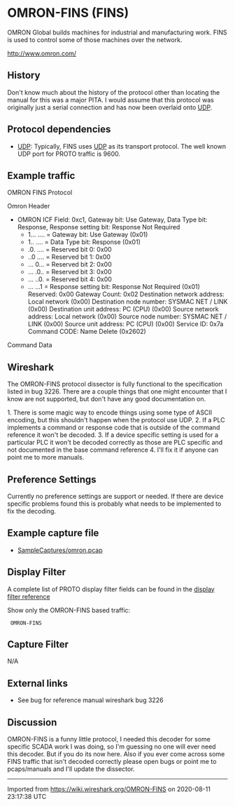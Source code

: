 # OMRON-FINS (FINS)

OMRON Global builds machines for industrial and manufacturing work. FINS is used to control some of those machines over the network.

<http://www.omron.com/>

## History

Don't know much about the history of the protocol other than locating the manual for this was a major PITA. I would assume that this protocol was originally just a serial connection and has now been overlaid onto [UDP](/UDP).

## Protocol dependencies

  - [UDP](/UDP): Typically, FINS uses [UDP](/UDP) as its transport protocol. The well known UDP port for PROTO traffic is 9600.

## Example traffic

OMRON FINS Protocol

Omron Header

  - OMRON ICF Field: 0xc1, Gateway bit: Use Gateway, Data Type bit: Response, Response setting bit: Response Not Required
      - 1... .... = Gateway bit: Use Gateway (0x01)
      - 1.. .... = Data Type bit: Response (0x01)
      - .0. .... = Reserved bit 0: 0x00
      - ..0 .... = Reserved bit 1: 0x00
      - ... 0... = Reserved bit 2: 0x00
      - ... .0.. = Reserved bit 3: 0x00
      - ... ..0. = Reserved bit 4: 0x00
      - ... ...1 = Response setting bit: Response Not Required (0x01)
    Reserved: 0x00 Gateway Count: 0x02 Destination network address: Local network (0x00) Destination node number: SYSMAC NET / LINK (0x00) Destination unit address: PC (CPU) (0x00) Source network address: Local network (0x00) Source node number: SYSMAC NET / LINK (0x00) Source unit address: PC (CPU) (0x00) Service ID: 0x7a Command CODE: Name Delete (0x2602)

Command Data

## Wireshark

The OMRON-FINS protocol dissector is fully functional to the specification listed in bug 3226. There are a couple things that one might encounter that I know are not supported, but don't have any good documentation on.

1\. There is some magic way to encode things using some type of ASCII encoding, but this shouldn't happen when the protocol use UDP. 2. If a PLC implements a command or response code that is outside of the command reference it won't be decoded. 3. If a device specific setting is used for a particular PLC it won't be decoded correctly as those are PLC specific and not documented in the base command reference 4. I'll fix it if anyone can point me to more manuals.

## Preference Settings

Currently no preference settings are support or needed. If there are device specific problems found this is probably what needs to be implemented to fix the decoding.

## Example capture file

  - [SampleCaptures/omron.pcap](uploads/__moin_import__/attachments/SampleCaptures/omron.pcap)

## Display Filter

A complete list of PROTO display filter fields can be found in the [display filter reference](http://www.wireshark.org/docs/dfref/protofirstletter/proto.html)

Show only the OMRON-FINS based traffic:

``` 
 OMRON-FINS 
```

## Capture Filter

N/A

## External links

  - See bug for reference manual wireshark bug 3226

## Discussion

OMRON-FINS is a funny little protocol, I needed this decoder for some specific SCADA work I was doing, so I'm guessing no one will ever need this decoder. But if you do its now here. Also if you ever come across some FINS traffic that isn't decoded correctly please open bugs or point me to pcaps/manuals and I'll update the dissector.

---

Imported from https://wiki.wireshark.org/OMRON-FINS on 2020-08-11 23:17:38 UTC
